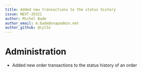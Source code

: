 ```yaml
---
title: Added new transactions to the status history
issue: NEXT-26321
author: Michel Bade
author_email: m.bade@snapadmin.net
author_github: @cyl3x
---
```

# Administration
* Added new order transactions to the status history of an order
